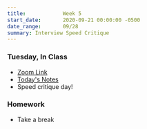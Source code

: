 ```yaml
---
title:            Week 5
start_date:       2020-09-21 00:00:00 -0500
date_range:       09/28
summary: Interview Speed Critique
---
```


### Tuesday, In Class

- [Zoom Link](https://NewSchool.zoom.us/my/nikafisher)
- [Today's Notes](https://paper.dropbox.com/doc/Interview-Speed-Critique--A8g9Tzg9U4AkGXBlt7TXHOBdAQ-JqRCdZfparbtBg4ica5YA)
- Speed critique day!

### Homework
- Take a break
